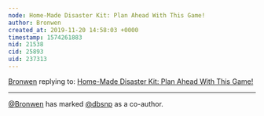 ```yaml
---
node: Home-Made Disaster Kit: Plan Ahead With This Game!
author: Bronwen
created_at: 2019-11-20 14:58:03 +0000
timestamp: 1574261883
nid: 21538
cid: 25893
uid: 237313
---
```




[Bronwen](../profile/Bronwen) replying to: [Home-Made Disaster Kit: Plan Ahead With This Game!](../notes/Bronwen/11-20-2019/home-made-disaster-kit-plan-ahead-with-this-game)

----
 [@Bronwen](/profile/Bronwen) has marked [@dbsnp](/profile/dbsnp) as a co-author. 